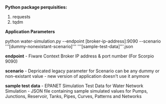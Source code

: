**Python package perquisities:**

1. requests
2. tqdm

**Application Parameters**

python water-simulation.py --endpoint [broker-ip-address]:9090 --scenario '''[dummy-nonexistant-scenario]''' '''[sample-test-data]'''.json<br>
  
**endpoint** - Fiware Context Broker IP address & port number (For Scorpio 9090)<br>

**scenario** - Depricated legacy parameter for Scenario can be any dummy or non-existant value - new version of application doesn't use it anymore<br>
  
**sample test data** - EPANET Simulation Test Data for Water Network Simulation - JSON file containing sample simulated values for Pumps, Junctions, Reservoir, Tanks, Pipes, Curves, Patterns and Networks<br>

  
